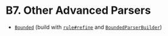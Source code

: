 # B7. Other Advanced Parsers

- [`Bounded`] (build with [`rule#refine`] and [`BoundedParserBuilder`])

<!-- TODO: ensure that all built-in parsers have indeed been documented -->

[`Bounded`]: https://javadoc.jitpack.io/com/github/norswap/autumn/-SNAPSHOT/javadoc/norswap/autumn/parsers/Bounded.html
[`rule#refine`]: https://javadoc.jitpack.io/com/github/norswap/autumn/-SNAPSHOT/javadoc/norswap/autumn/Grammar.rule.html#refine-java.lang.Object-
[`BoundedParserBuilder`]: https://javadoc.jitpack.io/com/github/norswap/autumn/-SNAPSHOT/javadoc/norswap/autumn/parsers/Grammar.BoundedParserBuilder.html